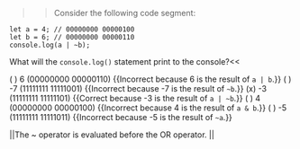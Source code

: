 >>Consider the following code segment:

```
let a = 4; // 00000000 00000100
let b = 6; // 00000000 00000110
console.log(a | ~b);
```

What will the `console.log()` statement print to the console?<<

( ) 6 (00000000 00000110) {{Incorrect because 6 is the result of `a | b`.}}
( ) -7 (11111111 11111001) {{Incorrect because -7 is the result of `~b`.}}
(x) -3 (11111111 11111101) {{Correct because -3 is the result of `a | ~b`.}}
( ) 4 (00000000 00000100) {{Incorrect because 4 is the result of `a & b`.}}
( ) -5 (11111111 11111011) {{Incorrect because -5 is the result of `~a`.}}

||The ~ operator is evaluated before the OR operator. ||